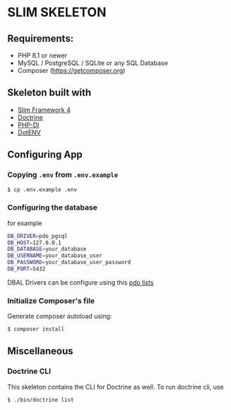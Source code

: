 # SLIM SKELETON

## Requirements:

- PHP 8.1 or newer
- MySQL / PostgreSQL / SQLite or any SQL Database
- Composer (https://getcomposer.org)

## Skeleton built with

- [Slim Framework 4](https://www.slimframework.com/)
- [Doctrine](https://www.doctrine-project.org/index.html)
- [PHP-DI](https://php-di.org)
- [DotENV](https://github.com/vlucas/phpdotenv)

## Configuring App

### Copying `.env` from `.env.example`

```bash
$ cp .env.example .env
```

### Configuring the database

for example

```bash
DB_DRIVER=pdo_pgsql
DB_HOST=127.0.0.1
DB_DATABASE=your_database
DB_USERNAME=your_database_user
DB_PASSWORD=your_database_user_password
DB_PORT=5432
```

DBAL Drivers can be configure using this [pdo lists](https://www.doctrine-project.org/projects/doctrine-dbal/en/4.1/reference/configuration.html)

### Initialize Composer's file

Generate composer autoload using:

```bash
$ composer install
```

## Miscellaneous

### Doctrine CLI

This skeleton contains the CLI for Doctrine as well. To run doctrine cli, use

```bash
$ ./bin/doctrine list
```
